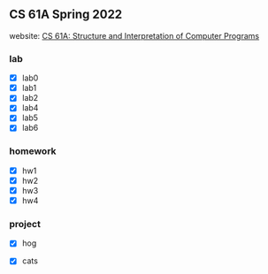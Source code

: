 CS 61A Spring 2022
--
website: [CS 61A: Structure and Interpretation of Computer Programs](https://cs61a.org/)
### lab
- [x] lab0
- [x] lab1
- [x] lab2
- [x] lab4
- [x] lab5
- [x] lab6
### homework
- [x] hw1
- [x] hw2
- [x] hw3
- [x] hw4
### project
- [x] hog
- [x] cats





